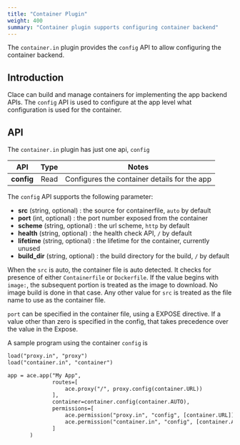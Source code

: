 ```yaml
---
title: "Container Plugin"
weight: 400
summary: "Container plugin supports configuring container backend"
---
```


The `container.in` plugin provides the `config` API to allow configuring the container backend.

## Introduction

Clace can build and manage containers for implementing the app backend APIs. The `config` API is used to configure at the app level what configuration is used for the container.

## API

The `container.in` plugin has just one api, `config`

|    API     | Type |                    Notes                     |
| :--------: | :--: | :------------------------------------------: |
| **config** | Read | Configures the container details for the app |

The `config` API supports the following parameter:

- **src** (string, optional) : the source for containerfile, `auto` by default
- **port** (int, optional) : the port number exposed from the container
- **scheme** (string, optional) : the url scheme, `http` by default
- **health** (string, optional) : the health check API, `/` by default
- **lifetime** (string, optional) : the lifetime for the container, currently unused
- **build_dir** (string, optional) : the build directory for the build, `/` by default

When the `src` is auto, the container file is auto detected. It checks for presence of either `Containerfile` or `Dockerfile`. If the value begins with `image:`, the subsequent portion is treated as the image to download. No image build is done in that case. Any other value for `src` is treated as the file name to use as the container file.

`port` can be specified in the container file, using a EXPOSE directive. If a value other than zero is specified in the config, that takes precedence over the value in the Expose.

A sample program using the container `config` is

<!-- prettier-ignore -->
```html {filename="app.star"}
load("proxy.in", "proxy")
load("container.in", "container")

app = ace.app("My App",
              routes=[
                  ace.proxy("/", proxy.config(container.URL))
              ],
              container=container.config(container.AUTO),
              permissions=[
                  ace.permission("proxy.in", "config", [container.URL]),
                  ace.permission("container.in", "config", [container.AUTO])
              ]
       ) 
```

<!-- prettier-ignore-end -->
